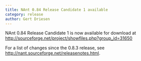 ```yaml
---
title: NAnt 0.84 Release Candidate 1 available 
category: release
author: Gert Driesen
---
```


NAnt 0.84 Release Candidate 1 is now available for download at http://sourceforge.net/project/showfiles.php?group_id=31650

For a list of changes since the 0.8.3 release, see
http://nant.sourceforge.net/releasenotes.html.